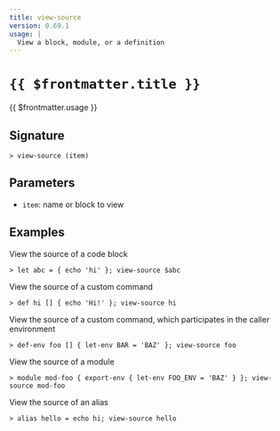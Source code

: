 ```yaml
---
title: view-source
version: 0.69.1
usage: |
  View a block, module, or a definition
---
```


# <code>{{ $frontmatter.title }}</code>

<div style='white-space: pre-wrap;'>{{ $frontmatter.usage }}</div>

## Signature

```> view-source (item)```

## Parameters

 -  `item`: name or block to view

## Examples

View the source of a code block
```shell
> let abc = { echo 'hi' }; view-source $abc
```

View the source of a custom command
```shell
> def hi [] { echo 'Hi!' }; view-source hi
```

View the source of a custom command, which participates in the caller environment
```shell
> def-env foo [] { let-env BAR = 'BAZ' }; view-source foo
```

View the source of a module
```shell
> module mod-foo { export-env { let-env FOO_ENV = 'BAZ' } }; view-source mod-foo
```

View the source of an alias
```shell
> alias hello = echo hi; view-source hello
```
